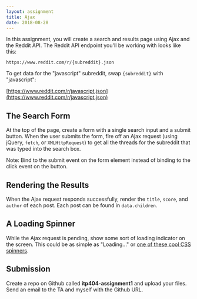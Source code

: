 ```yaml
---
layout: assignment
title: Ajax
date: 2018-08-28
---
```


In this assignment, you will create a search and results page using Ajax and the Reddit API. The Reddit API endpoint you'll be working with looks like this:

`https://www.reddit.com/r/{subreddit}.json`

To get data for the "javascript" subreddit, swap `{subreddit}` with "javascript":

[https://www.reddit.com/r/javascript.json](https://www.reddit.com/r/javascript.json)

## The Search Form

At the top of the page, create a form with a single search input and a submit button. When the user submits the form, fire off an Ajax request (using jQuery, `fetch`, or `XMLHttpRequest`)  to get all the threads for the subreddit that was typed into the search box.

Note: Bind to the submit event on the form element instead of binding to the click event on the button.

## Rendering the Results

When the Ajax request responds successfully, render the `title`, `score`, and `author` of each post. Each post can be found in `data.children`.

## A Loading Spinner

While the Ajax request is pending, show some sort of loading indicator on the screen. This could be as simple as "Loading..." or [one of these cool CSS spinners](https://projects.lukehaas.me/css-loaders/).

## Submission

Create a repo on Github called __itp404-assignment1__ and upload your files. Send an email to the TA and myself with the Github URL.
